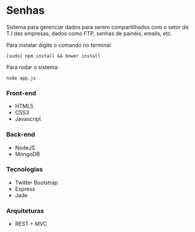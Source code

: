 Senhas
======

Sistema para gerenciar dados para serem compartilhados com o setor de T.I das empresas, dados como FTP, senhas de painéis, emails, etc.

Para instalar digite o comando no terminal

	[sudo] npm install && bower install
	
Para rodar o sistema:

	node app.js

### Front-end

* HTML5
* CSS3
* Javascript

### Back-end

* NodeJS
* MongoDB

### Tecnologias

* Twitter Bootstrap
* Express
* Jade

### Arquiteturas

* REST + MVC
